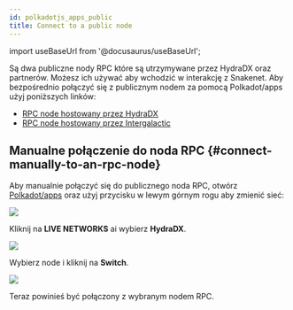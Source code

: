 ```yaml
---
id: polkadotjs_apps_public 
title: Connect to a public node
---
```


import useBaseUrl from '@docusaurus/useBaseUrl';

Są dwa publiczne nody RPC które są utrzymywane przez HydraDX oraz partnerów. Możesz ich używać aby wchodzić w interakcję z Snakenet. Aby bezpośrednio połączyć się z publicznym nodem za pomocą Polkadot/apps użyj poniższych linków: 

* [RPC node hostowany przez HydraDX](https://polkadot.js.org/apps/?rpc=wss%3A%2F%2Frpc-01.snakenet.hydradx.io#/explorer)
* [RPC node hostowany przez Intergalactic](https://polkadot.js.org/apps/?rpc=wss%3A%2F%2Frpc-02.snakenet.hydradx.io#/explorer)


## Manualne połączenie do noda RPC {#connect-manually-to-an-rpc-node} 

Aby manualnie połączyć się do publicznego noda RPC, otwórz [Polkadot/apps](https://polkadot.js.org/apps/) oraz użyj przycisku w lewym górnym rogu aby zmienić sieć: 

<div style={{textAlign: 'center'}}>
  <img src={useBaseUrl('/polkadotjs-apps/PolkadotJS-APPS-1.png')} />
</div>

Kliknij na  **LIVE NETWORKS** ai wybierz **HydraDX**.

<div style={{textAlign: 'center'}}>
  <img src={useBaseUrl('/polkadotjs-apps/public-1.png')} />
</div>

Wybierz node i kliknij na **Switch**.

<div style={{textAlign: 'center'}}>
  <img src={useBaseUrl('/polkadotjs-apps/public-2.png')} />
</div>

Teraz powinieś być połączony z wybranym nodem RPC.
